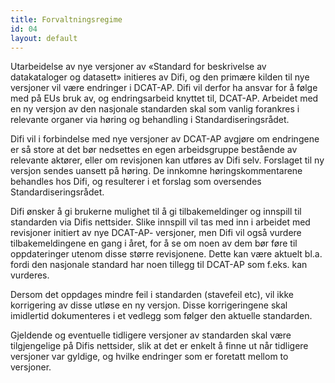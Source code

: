 ```yaml
---
title: Forvaltningsregime
id: 04
layout: default
---
```


Utarbeidelse av nye versjoner av «Standard for beskrivelse av datakataloger og datasett» initieres av Difi, og den primære kilden til nye versjoner vil være endringer i DCAT-AP. Difi vil derfor ha ansvar for å følge med på EUs bruk av, og endringsarbeid knyttet til, DCAT-AP. Arbeidet med en ny versjon av den nasjonale standarden skal som vanlig forankres i relevante organer via høring og behandling i Standardiseringsrådet.

Difi vil i forbindelse med nye versjoner av DCAT-AP avgjøre om endringene er så store at det bør nedsettes en egen arbeidsgruppe bestående av relevante aktører, eller om revisjonen kan utføres av Difi selv. Forslaget til ny versjon sendes uansett på høring. De innkomne høringskommentarene behandles hos Difi, og resulterer i et forslag som oversendes Standardiseringsrådet.

Difi ønsker å gi brukerne mulighet til å gi tilbakemeldinger og innspill til standarden via Difis nettsider. Slike innspill vil tas med inn i arbeidet med revisjoner initiert av nye DCAT-AP- versjoner, men Difi vil også vurdere tilbakemeldingene en gang i året, for å se om noen av dem bør føre til oppdateringer utenom disse større revisjonene. Dette kan være aktuelt bl.a. fordi den nasjonale standard har noen tillegg til DCAT-AP som f.eks. kan vurderes.

Dersom det oppdages mindre feil i standarden (stavefeil etc), vil ikke korrigering av disse utløse en ny versjon. Disse korrigeringene skal imidlertid dokumenteres i et vedlegg som følger den aktuelle standarden.

Gjeldende og eventuelle tidligere versjoner av standarden skal være tilgjengelige på Difis nettsider, slik at det er enkelt å finne ut når tidligere versjoner var gyldige, og hvilke endringer som er foretatt mellom to versjoner.
